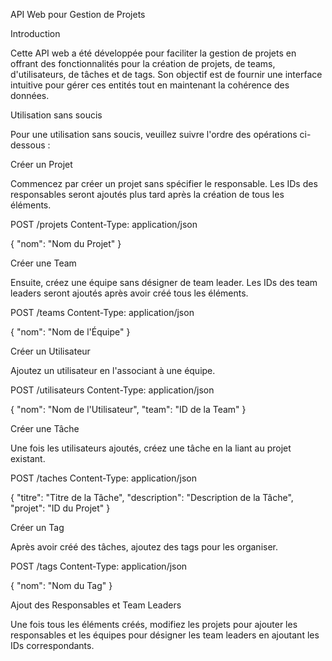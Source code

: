 ﻿API Web pour Gestion de Projets
 
Introduction

Cette API web a été développée pour faciliter la gestion de projets en offrant des fonctionnalités pour la création de projets, de teams, d'utilisateurs, de tâches et de tags. Son objectif est de fournir une interface intuitive pour gérer ces entités tout en maintenant la cohérence des données.

Utilisation sans soucis

Pour une utilisation sans soucis, veuillez suivre l'ordre des opérations ci-dessous :

Créer un Projet

Commencez par créer un projet sans spécifier le responsable. Les IDs des responsables seront ajoutés plus tard après la création de tous les éléments.

POST /projets
Content-Type: application/json

{
"nom": "Nom du Projet"
}

Créer une Team

Ensuite, créez une équipe sans désigner de team leader. Les IDs des team leaders seront ajoutés après avoir créé tous les éléments.

POST /teams
Content-Type: application/json

{
"nom": "Nom de l'Équipe"
}

Créer un Utilisateur

Ajoutez un utilisateur en l'associant à une équipe.

POST /utilisateurs
Content-Type: application/json

{
"nom": "Nom de l'Utilisateur",
"team": "ID de la Team"
}

Créer une Tâche

Une fois les utilisateurs ajoutés, créez une tâche en la liant au projet existant.

POST /taches
Content-Type: application/json

{
"titre": "Titre de la Tâche",
"description": "Description de la Tâche",
"projet": "ID du Projet"
}

Créer un Tag

Après avoir créé des tâches, ajoutez des tags pour les organiser.

POST /tags
Content-Type: application/json

{
"nom": "Nom du Tag"
}

Ajout des Responsables et Team Leaders

Une fois tous les éléments créés, modifiez les projets pour ajouter les responsables et les équipes pour désigner les team leaders en ajoutant les IDs correspondants.

